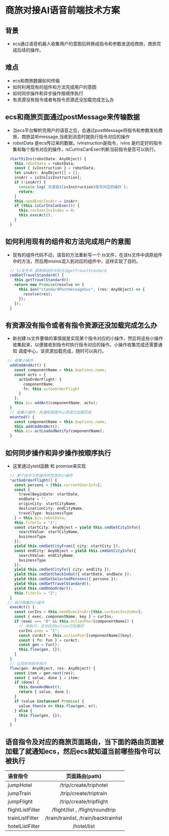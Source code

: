 # 商旅对接AI语音前端技术方案

## 背景
- ecs通过语音机器人收集用户的意图后转换成指令和参数发送给商旅，商旅完成后续的操作。

## 难点
- ecs和商旅数据如何传输
- 如何利用现有的组件和方法完成用户的意图
- 如何同步操作和异步操作按顺序执行
- 有资源没有指令或者有指令资源还没加载完成怎么办

## ecs和商旅页面通过postMessage来传输数据
  - 当ecs平台解析完用户的语音之后，会通过postMessage将指令和参数发给商旅，商旅监听message,当收到消息时就执行指令对应的操作
  - robotData 是ecs传过来的数据，ivInstruction是指令，ivIns 是约定好的指令集和每个指令对应的操作，isCurInsCanExec判断当前指令是否可以执行。
```typescript
  startViIns(robotData: AnyObject) {
    this.robotData = robotData;
    const { ivInstruction } = robotData;
    let insArr: AnyObject[] = [];
    insArr = ivIns[ivInstruction];
    if (!insArr) {
      console.log(`无语音${ivInstruction}指令对应的操作`);
      return;
    }
    this.needExecInsArr = insArr;
    if (this.isCurInsCanExec()) {
      this.curExecInsIndex = 0;
      this.execAct();
    }
  }
```
## 如何利用现有的组件和方法完成用户的意图
- 现有的组件代码不动，语音的方法重新写一个.ts文件，在该ts文件中调原组件中的方法，然后用mixins混入到对应的组件中，这样实现了目的。
```typescript
  // ts文件中 调用原组件中的方法getTravelStandard
  cmdGetTravelStandard() {
    this.getTravelStandard();
    return new Promise(resolve => {
      this.$on("standardPostmessageSuc", (res: AnyObject) => {
        resolve(res);
      });
    });
  }
```
## 有资源没有指令或者有指令资源还没加载完成怎么办
- 新创建.ts文件要做的事情就是实现某个指令对应的小操作，然后将这些小操作收集起来，以便接收到指令时执行指令对应的操作。小操作收集完成还需要通知 调度中心，该资源加载完成，随时可以执行。
```typescript
 // 收集小操作 
  addCmdAndAct() {
    const componentName = this.$options.name;
    const acts = {
      actGoOrderFlight: {
        componentName,
        fn: this.actGoOrderFlight
      }
    };
    this.$iv.addAct(componentName, acts);
  }
  // 收集小操作，并通知调度中心资源已加载完成
  mounted() {
    const componentName = this.$options.name;
    this.addCmdAndAct();
    this.$iv.actLoadedNotify(componentName);
  }
```
## 如何同步操作和异步操作按顺序执行
- 这里通过yield函数 和 promise来实现
```typescript
  // 某个指令下的操作所包含的小操作
  *actGoOrderFlight() {
    const persons = [this.currentUserInfo];
    const {
      travelBeginDate: startDate,
      endDate = "",
      originCity: startCityName,
      destinationCity: endCityName,
      travelType: businessType
    } = this.$iv.robotData;
    this.fiterIv = "1";
    const startCity: AnyObject = yield this.cmdGetCityInfo({
      searchValue: startCityName,
      businessType
    });
    yield this.cmdSetCityFrom({ city: startCity });
    const endCity: AnyObject = yield this.cmdGetCityInfo({
      searchValue: endCityName,
      businessType
    });
    yield this.cmdSetCityTo({ city: endCity });
    yield this.cmdSetCheckInOut({ startDate, endDate });
    yield this.cmdSetSelectedPersons({ persons });
    yield this.cmdGetTravelStandard();
    yield this.cmdOnGoOrder();
    this.fiterIv = "2";
  }
 // 执行收集的小操作
  execAct() {
    const curIns = this.needExecInsArr[this.curExecInsIndex];
    const { exec, componentName, key } = curIns;
    if (exec === "0" && this.actionPoor[componentName]) {
      // 未执行，且对应的action已加载好
      curIns.exec = "1";
      const curAct = this.actionPoor[componentName][key];
      const { fn: Fun } = curAct;
      const gen = Fun();
      this.flow(gen, {});
    }
  }
  // 让同步和异步执行
  flow(gen: AnyObject, res: AnyObject) {
    const item = gen.next(res);
    const { value, done } = item;
    if (done) {
      this.doneAndNext();
      return { value, done };
    }
    if (value instanceof Promise) {
      value.then(e => this.flow(gen, e));
    } else {
      this.flow(gen, {});
    }
  }
```
## 语音指令及对应的商旅页面路由，当下面的路由页面被加载了就通知ecs，然后ecs就知道当前哪些指令可以被执行
| 语音指令 | 页面路由(path) |
| :--- | :---: |
| jumpHotel | /trip/create/triphotel | 
| jumpTrain | /trip/create/triptrain | 
| jumpFlight | /trip/create/tripflight | 
| flightListFilter | /flight/list , /flight/roundtrip | 
| trainListFilter | /train/trainlist, /train/backtrainlist | 
| hotelListFilter | /hotel/list | 